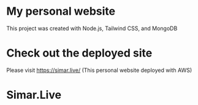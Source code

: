 # My personal website

This project was created with Node.js, Tailwind CSS, and MongoDB

# Check out the deployed site

Please visit https://simar.live/ (This personal website deployed with AWS)
# Simar.Live
